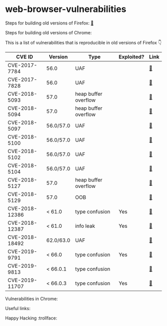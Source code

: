 # web-browser-vulnerabilities

Steps for building old versions of Firefox: [:link:](Firefox/)

Steps for building old versions of Chrome:


This is a list of vulnerabilities that is reproducible in old versions of Firefox :point_down:

| CVE ID  | Version | Type | Exploited? | Link|
| ---| --- | ---| ---| --- |
| CVE-2017-7784  | 56.0  | UAF | |[:link:](Firefox/CVE-2017-7784)|
| CVE-2017-7828  | 56.0  | UAF | |[:link:](Firefox/CVE-2017-7828)|
| CVE-2018-5093  | 57.0  | heap buffer overflow | |[:link:](Firefox/CVE-2018-5093)|
| CVE-2018-5094  | 57.0  | heap buffer overflow | | [:link:](Firefox/CVE-2018-5094)|
| CVE-2018-5097  | 56.0/57.0  | UAF | | [:link:](Firefox/CVE-2018-5097)|
| CVE-2018-5100  | 56.0/57.0  | UAF | | [:link:](Firefox/CVE-2018-5100)|
| CVE-2018-5102 | 56.0/57.0  | UAF | | [:link:](Firefox/CVE-2018-5102)|
| CVE-2018-5104  | 56.0/57.0  | UAF | | [:link:](Firefox/CVE-2018-5104)|
| CVE-2018-5127  | 57.0  | heap buffer overflow | |[:link:](Firefox/CVE-2018-5127)|
| CVE-2018-5129  | 57.0  | OOB | |[:link:](Firefox/CVE-2018-5129)|
| CVE-2018-12386  | < 61.0  | type confusion | Yes |[:link:](Firefox/CVE-2018-12386)|
| CVE-2018-12387  | < 61.0 | info leak | Yes |[:link:](Firefox/CVE-2018-12387)|
| CVE-2018-18492  | 62.0/63.0 | UAF | |[:link:](Firefox/CVE-2018-18492)|
| CVE-2019-9791 | < 66.0 | type confusion | Yes |[:link:](Firefox/CVE-2019-9791)|
| CVE-2019-9813 | < 66.0.1 | type confusion | |[:link:](Firefox/CVE-2019-9813)|
| CVE-2019-11707 | < 66.0.3 | type confusion | Yes |[:link:](Firefox/CVE-2019-11707)|


Vulnerabilities in Chrome:


Useful links:

Happy Hacking :trollface: